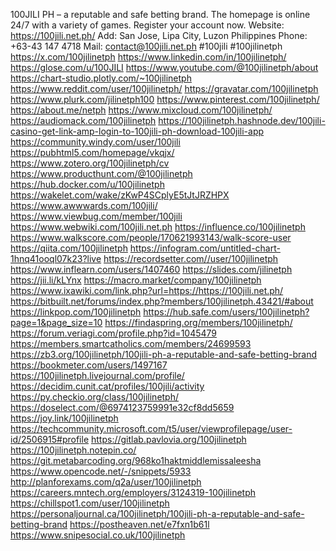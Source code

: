 100JILI PH – a reputable and safe betting brand. The homepage is online 24/7 with a variety of games. Register your account now.
Website: https://100jili.net.ph/
Add: San Jose, Lipa City, Luzon Philippines
Phone: +63-43 147 4718
Mail: contact@100jili.net.ph
#100jili #100jilinetph
https://x.com/100jilinetph
https://www.linkedin.com/in/100jilinetph/
https://glose.com/u/100JILI
https://www.youtube.com/@100jilinetph/about
https://chart-studio.plotly.com/~100jilinetph
https://www.reddit.com/user/100jilinetph/
https://gravatar.com/100jilinetph
https://www.plurk.com/jilinetph100
https://www.pinterest.com/100jilinetph/
https://about.me/netph
https://www.mixcloud.com/100jilinetph/
https://audiomack.com/100jilinetph
https://100jilinetph.hashnode.dev/100jili-casino-get-link-amp-login-to-100jili-ph-download-100jili-app
https://community.windy.com/user/100jili
https://pubhtml5.com/homepage/vkqjx/
https://www.zotero.org/100jilinetph/cv
https://www.producthunt.com/@100jilinetph
https://hub.docker.com/u/100jilinetph
https://wakelet.com/wake/zKwP4SCplyE5tJtJRZHPX
https://www.awwwards.com/100jili/
https://www.viewbug.com/member/100jili
https://www.webwiki.com/100jili.net.ph
https://influence.co/100jilinetph
https://www.walkscore.com/people/170621993143/walk-score-user
https://qiita.com/100jilinetph
https://infogram.com/untitled-chart-1hnq41ooql07k23?live
https://recordsetter.com//user/100jilinetph
https://www.inflearn.com/users/1407460
https://slides.com/jilinetph
https://jii.li/kLYnx
https://macro.market/company/100jilinetph
https://www.ixawiki.com/link.php?url=https://https://100jili.net.ph/
https://bitbuilt.net/forums/index.php?members/100jilinetph.43421/#about
https://linkpop.com/100jilinetph
https://hub.safe.com/users/100jilinetph?page=1&page_size=10
https://findaspring.org/members/100jilinetph/
https://forum.veriagi.com/profile.php?id=1045479
https://members.smartcatholics.com/members/24699593
https://zb3.org/100jilinetph/100jili-ph-a-reputable-and-safe-betting-brand
https://bookmeter.com/users/1497167
https://100jilinetph.livejournal.com/profile/
https://decidim.cunit.cat/profiles/100jili/activity
https://py.checkio.org/class/100jilinetph/
https://doselect.com/@6974123759991e32cf8dd5659
https://joy.link/100jilinetph
https://techcommunity.microsoft.com/t5/user/viewprofilepage/user-id/2506915#profile
https://gitlab.pavlovia.org/100jilinetph
https://100jilinetph.notepin.co/
https://git.metabarcoding.org/968ko1haktmiddlemissaleesha
https://www.opencode.net/-/snippets/5933
http://planforexams.com/q2a/user/100jilinetph
https://careers.mntech.org/employers/3124319-100jilinetph
https://chillspot1.com/user/100jilinetph
https://personaljournal.ca/100jilinetph/100jili-ph-a-reputable-and-safe-betting-brand
https://postheaven.net/e7fxn1b61l
https://www.snipesocial.co.uk/100jilinetph